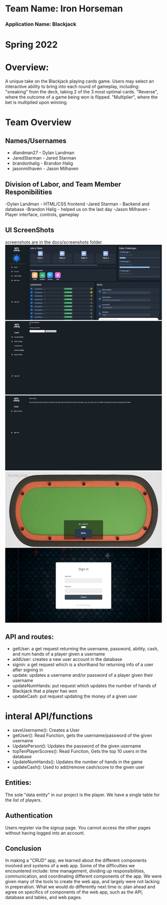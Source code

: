 # Team Name: Iron Horseman
### Application Name: Blackjack
# Spring 2022

# Overview:
A unique take on the Blackjack playing cards game.  Users may select an interactive ability to bring into each round of gameplay, including:
"sneaking" from the deck, taking 2 of the 3 most optimal cards.  "Reverse", where the outcome of a game being won is flipped.  "Multiplier", where the bet is multiplied upon winning.

# Team Overview

## Names/Usernames
- dlandman27 - Dylan Landman
- JaredStarman - Jared Starman
- brandonhalig - Brandon Halig
- jasonmilhaven - Jason Milhaven

## Division of Labor, and Team Member Responibilities
-Dylan Landman - HTML/CSS frontend
-Jared Starman - Backend and database
-Brandon Halig - helped us on the last day
-Jason Milhaven - Player interface, controls, gameplay

## UI ScreenShots
screenshots are in the docs/screenshots folder
![Preview](https://github.com/dlandman27/cs326-final-ironhorseman-group13/blob/main/docs/screenshots/dashboard.jpg)
![Preview](https://github.com/dlandman27/cs326-final-ironhorseman-group13/blob/main/docs/screenshots/account.jpg)
![Preview](https://github.com/dlandman27/cs326-final-ironhorseman-group13/blob/main/docs/screenshots/how_to_play.jpg)
![Preview](https://github.com/dlandman27/cs326-final-ironhorseman-group13/blob/main/docs/screenshots/game.jpg)
![Preview](https://github.com/dlandman27/cs326-final-ironhorseman-group13/blob/main/docs/screenshots/sign_in_page.jpg)

## API and routes:
- getUser: a get request returning the username, password, ability, cash, and num hands of a player given a username
- addUser: creates a new user account in the database
- signin: a get request which is a shorthand for returning info of a user after signing in
- update: updates a username and/or password of a player given their username
- updateNumHands: put request which updates the number of hands of Blackjack that a player has won
- updateCash: put request updating the money of a given user

# interal API/functions
- saveUsername(): Creates a User
- getUser(): Read Function, gets the username/password of the given username
- UpdatePerson(): Updates the password of the given username
- topTenPlayerScores(): Read Function, Gets the top 10 users in the database
- UpdateNumHands(): Updates the number of hands in the game
- updateCash(): Used to add/remove cash/score to the given user

## Entities:
The sole "data entity" in our project is the player.  We have a single table for the list of players.

## Authentication
Users register via the signup page.  You cannot access the other pages without having logged into an account.

## Conclusion
In making a "CRUD" app, we learned about the different components involved and systems of a web app.  Some of the difficulties we encountered include: time management, dividing up responsibilities, communication, and coordinating different components of the app.  We were given many of the tools to create the web app, and largely were not lacking in preperation.  What we would do differently next time is: plan ahead and agree on specifics of components of the web app, such as the API, database and tables, and web pages.
